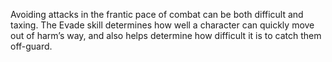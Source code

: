Avoiding attacks in the frantic pace of combat can be both difficult and taxing. The Evade skill determines how well a character can quickly move out of harm’s way, and also helps determine how difficult it is to catch them off-guard.